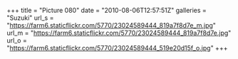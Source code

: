 +++
title = "Picture 080"
date = "2010-08-06T12:57:51Z"
galleries = "Suzuki"
url_s = "https://farm6.staticflickr.com/5770/23024589444_819a7f8d7e_m.jpg"
url_m = "https://farm6.staticflickr.com/5770/23024589444_819a7f8d7e.jpg"
url_o = "https://farm6.staticflickr.com/5770/23024589444_519e20d15f_o.jpg"
+++

